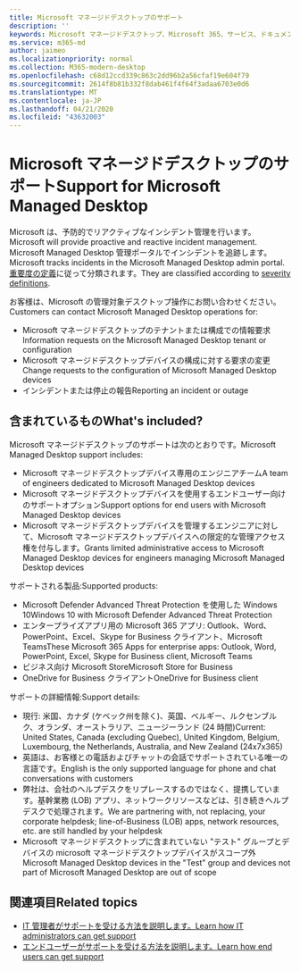 ```yaml
---
title: Microsoft マネージドデスクトップのサポート
description: ''
keywords: Microsoft マネージドデスクトップ、Microsoft 365、サービス、ドキュメント
ms.service: m365-md
author: jaimeo
ms.localizationpriority: normal
ms.collection: M365-modern-desktop
ms.openlocfilehash: c68d12ccd339c863c2dd96b2a56cfaf19e604f79
ms.sourcegitcommit: 2614f8b81b332f8dab461f4f64f3adaa6703e0d6
ms.translationtype: MT
ms.contentlocale: ja-JP
ms.lasthandoff: 04/21/2020
ms.locfileid: "43632003"
---
```

# <a name="support-for-microsoft-managed-desktop"></a><span data-ttu-id="6c129-103">Microsoft マネージドデスクトップのサポート</span><span class="sxs-lookup"><span data-stu-id="6c129-103">Support for Microsoft Managed Desktop</span></span>

<span data-ttu-id="6c129-104">Microsoft は、予防的でリアクティブなインシデント管理を行います。</span><span class="sxs-lookup"><span data-stu-id="6c129-104">Microsoft will provide proactive and reactive incident management.</span></span> <span data-ttu-id="6c129-105">Microsoft Managed Desktop 管理ポータルでインシデントを追跡します。</span><span class="sxs-lookup"><span data-stu-id="6c129-105">Microsoft tracks incidents in the Microsoft Managed Desktop admin portal.</span></span> <span data-ttu-id="6c129-106">[重要度の定義](../working-with-managed-desktop/admin-support.md#sev)に従って分類されます。</span><span class="sxs-lookup"><span data-stu-id="6c129-106">They are classified according to [severity definitions](../working-with-managed-desktop/admin-support.md#sev).</span></span>

<span data-ttu-id="6c129-107">お客様は、Microsoft の管理対象デスクトップ操作にお問い合わせください。</span><span class="sxs-lookup"><span data-stu-id="6c129-107">Customers can contact Microsoft Managed Desktop operations for:</span></span>
- <span data-ttu-id="6c129-108">Microsoft マネージドデスクトップのテナントまたは構成での情報要求</span><span class="sxs-lookup"><span data-stu-id="6c129-108">Information requests on the Microsoft Managed Desktop tenant or configuration</span></span>
- <span data-ttu-id="6c129-109">Microsoft マネージドデスクトップデバイスの構成に対する要求の変更</span><span class="sxs-lookup"><span data-stu-id="6c129-109">Change requests to the configuration of Microsoft Managed Desktop devices</span></span>
- <span data-ttu-id="6c129-110">インシデントまたは停止の報告</span><span class="sxs-lookup"><span data-stu-id="6c129-110">Reporting an incident or outage</span></span>

## <a name="whats-included"></a><span data-ttu-id="6c129-111">含まれているもの</span><span class="sxs-lookup"><span data-stu-id="6c129-111">What's included?</span></span>

<span data-ttu-id="6c129-112">Microsoft マネージドデスクトップのサポートは次のとおりです。</span><span class="sxs-lookup"><span data-stu-id="6c129-112">Microsoft Managed Desktop support includes:</span></span>

- <span data-ttu-id="6c129-113">Microsoft マネージドデスクトップデバイス専用のエンジニアチーム</span><span class="sxs-lookup"><span data-stu-id="6c129-113">A team of engineers dedicated to Microsoft Managed Desktop devices</span></span>
- <span data-ttu-id="6c129-114">Microsoft マネージドデスクトップデバイスを使用するエンドユーザー向けのサポートオプション</span><span class="sxs-lookup"><span data-stu-id="6c129-114">Support options for end users with Microsoft Managed Desktop devices</span></span>
- <span data-ttu-id="6c129-115">Microsoft マネージドデスクトップデバイスを管理するエンジニアに対して、Microsoft マネージドデスクトップデバイスへの限定的な管理アクセス権を付与します。</span><span class="sxs-lookup"><span data-stu-id="6c129-115">Grants limited administrative access to Microsoft Managed Desktop devices for engineers managing Microsoft Managed Desktop devices</span></span> 

<span data-ttu-id="6c129-116">サポートされる製品:</span><span class="sxs-lookup"><span data-stu-id="6c129-116">Supported products:</span></span>

- <span data-ttu-id="6c129-117">Microsoft Defender Advanced Threat Protection を使用した Windows 10</span><span class="sxs-lookup"><span data-stu-id="6c129-117">Windows 10 with Microsoft Defender Advanced Threat Protection</span></span> 
- <span data-ttu-id="6c129-118">エンタープライズアプリ用の Microsoft 365 アプリ: Outlook、Word、PowerPoint、Excel、Skype for Business クライアント、Microsoft Teams</span><span class="sxs-lookup"><span data-stu-id="6c129-118">These Microsoft 365 Apps for enterprise apps: Outlook, Word, PowerPoint, Excel, Skype for Business client, Microsoft Teams</span></span> 
- <span data-ttu-id="6c129-119">ビジネス向け Microsoft Store</span><span class="sxs-lookup"><span data-stu-id="6c129-119">Microsoft Store for Business</span></span> 
- <span data-ttu-id="6c129-120">OneDrive for Business クライアント</span><span class="sxs-lookup"><span data-stu-id="6c129-120">OneDrive for Business client</span></span> 

<span data-ttu-id="6c129-121">サポートの詳細情報:</span><span class="sxs-lookup"><span data-stu-id="6c129-121">Support details:</span></span>

- <span data-ttu-id="6c129-122">現行: 米国、カナダ (ケベック州を除く)、英国、ベルギー、ルクセンブルク、オランダ、オーストラリア、ニュージーランド (24 時間)</span><span class="sxs-lookup"><span data-stu-id="6c129-122">Current: United States, Canada (excluding Quebec), United Kingdom, Belgium, Luxembourg, the Netherlands, Australia, and New Zealand (24x7x365)</span></span> 
- <span data-ttu-id="6c129-123">英語は、お客様との電話およびチャットの会話でサポートされている唯一の言語です。</span><span class="sxs-lookup"><span data-stu-id="6c129-123">English is the only supported language for phone and chat conversations with customers</span></span> 
- <span data-ttu-id="6c129-124">弊社は、会社のヘルプデスクをリプレースするのではなく、提携しています。基幹業務 (LOB) アプリ、ネットワークリソースなどは、引き続きヘルプデスクで処理されます。</span><span class="sxs-lookup"><span data-stu-id="6c129-124">We are partnering with, not replacing, your corporate helpdesk; line-of-Business (LOB) apps, network resources, etc. are still handled by your helpdesk</span></span> 
- <span data-ttu-id="6c129-125">Microsoft マネージドデスクトップに含まれていない "テスト" グループとデバイスの microsoft マネージドデスクトップデバイスがスコープ外</span><span class="sxs-lookup"><span data-stu-id="6c129-125">Microsoft Managed Desktop devices in the "Test" group and devices not part of Microsoft Managed Desktop are out of scope</span></span> 


## <a name="related-topics"></a><span data-ttu-id="6c129-126">関連項目</span><span class="sxs-lookup"><span data-stu-id="6c129-126">Related topics</span></span>

- [<span data-ttu-id="6c129-127">IT 管理者がサポートを受ける方法を説明します。</span><span class="sxs-lookup"><span data-stu-id="6c129-127">Learn how IT administrators can get support</span></span>](../working-with-managed-desktop/admin-support.md)
- [<span data-ttu-id="6c129-128">エンドユーザーがサポートを受ける方法を説明します。</span><span class="sxs-lookup"><span data-stu-id="6c129-128">Learn how end users can get support</span></span>](../working-with-managed-desktop/end-user-support.md)
